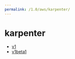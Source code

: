 ```yaml
---
permalink: /1.0/aws/karpenter/
---
```


# karpenter



* [v1](v1/index.md)
* [v1beta1](v1beta1/index.md)